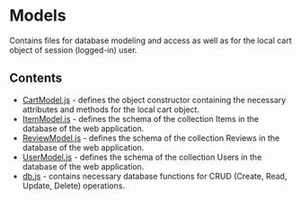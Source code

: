 # Models
Contains files for database modeling and access as well as for the local cart object of session (logged-in) user.

## Contents
- [CartModel.js](../models/CartModel.js) - defines the object constructor containing the necessary attributes and methods for the local cart object. 
- [ItemModel.js](../models/ItemModel.js) - defines the schema of the collection Items in the database of the web application. 
- [ReviewModel.js](../models/ReviewModel.js) - defines the schema of the collection Reviews in the database of the web application. 
- [UserModel.js](../models/UserModel.js) - defines the schema of the collection Users in the database of the web application.
- [db.js](../models/db.js) - contains necessary database functions for CRUD (Create, Read, Update, Delete) operations.
